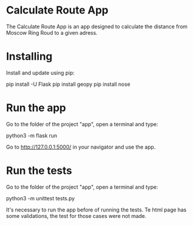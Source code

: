 # Calculate Route App

The Calculate Route App is an app designed to calculate the distance from Moscow Ring Roud to a given adress.



# Installing
Install and update using pip:

pip install -U Flask
pip install geopy 
pip install nose

# Run the app
Go to the folder of the project "app", open a terminal and type:

python3 -m flask run

Go to http://127.0.0.1:5000/ in your navigator and use the app.

# Run the tests
Go to the folder of the project "app", open a terminal and type:

python3 -m unittest tests.py

It's necessary to run the app before of running the tests. Te html page has some validations,
the test for those cases were not made.